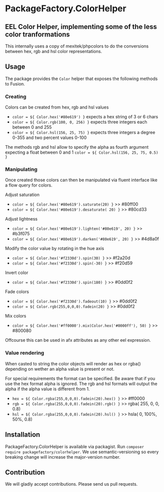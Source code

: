 # PackageFactory.ColorHelper
## EEL Color Helper, implementing some of the less color tranformations

This internally uses a copy of mexitek/phpcolors to do the conversions
between hex, rgb and hsl color representations.

## Usage

The package provides the `Color` helper that exposes the following methods to Fusion.

### Creating

Colors can be created from hex, rgb and hsl values
- `color = ${ Color.hex('#80e619') }`  expects a hex string of 3 or 6 chars
- `color = ${ Color.rgb(100, 0, 256) }` expects three integers each between 0 and 255
- `color = ${ Color.hsl(156, 25, 75) }` expects three integers a degree 0-355 and two percent values 0-100 

The methods rgb and hsl allow to specify the alpha as fourth argument 
expecting a float between 0 and 1 `color = ${ Color.hsl(156, 25, 75, 0.5) }` 

### Manipulating 

Once created those colors can then be manipulated via fluent interface
like a flow query for colors. 

Adjust saturation
- `color = ${ Color.hex('#80e619').saturate(20) }` >> #80ff00
- `color = ${ Color.hex('#80e619').desaturate( 20) }` >> #80cd33

Adjust lightness
- `color = ${ Color.hex('#80e619').lighten('#80e619', 20) }` >> #b3f075
- `color = ${ Color.hex('#80e619').darken('#80e619', 20) }` >> #4d8a0f

Modify the color value by rotating in the hue axis  
- `color = ${ Color.hex('#f2330d').spin(30) }` >> #f2a20d
- `color = ${ Color.hex('#f2330d').spin(-30) }` >> #f20d59

Invert color
- `color = ${ Color.hex('#f2330d').spin(180) }` >> #0dd0f2

Fade colors
- `color = ${ Color.hex('#f2330d').fadeout(10) }` >> #0dd0f2
- `color = ${ Color.rgb(255,0,0,0).fadein(20) }` >> #0dd0f2

Mix colors
- `color = ${ Color.hex('#ff0000').mix(Color.hex('#0000ff'), 50) }` >> #800080

Offcourse this can be used in afx attributes as any other eel expression.

### Value rendering

When casted to string the color objects will render as hex or rgba() depending
on wether an alpha value is present or not. 

For special requirements the format can be specified. Be aware that if
you use the hex format alpha is ignored. The rgb and hsl formats will
output the alpha if the alpha value is different from 1.

- `hex = ${ Color.rgba(255,0,0,0).fadein(20).hex() }` >> #ff0000
- `rgb = ${ Color.rgba(255,0,0,0).fadein(20).rgb() }` >> rgba( 255, 0, 0, 0.8)
- `hsl = ${ Color.rgba(255,0,0,0).fadein(20).hsl() }` >> hsla( 0, 100%, 50%, 0.8)

## Installation

PackageFactory.ColorHelper is available via packagist. Run `composer require packagefactory/colorhelper`.
We use semantic-versioning so every breaking change will increase the major-version number.

## Contribution

We will gladly accept contributions. Please send us pull requests.

